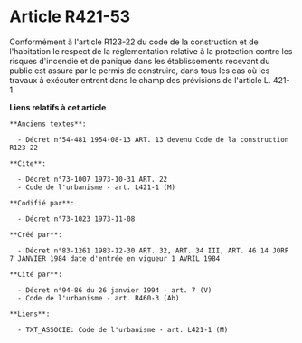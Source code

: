 # Article R421-53

Conformément à l'article R123-22 du code de la construction et de l'habitation  le respect de la réglementation relative à la
protection contre les risques d'incendie et de panique dans les établissements recevant du public est assuré par le permis de
construire, dans tous les cas où les travaux à exécuter entrent dans le champ des prévisions de l'article L. 421-1.

**Liens relatifs à cet article**

	**Anciens textes**:

	  - Décret n°54-481 1954-08-13 ART. 13 devenu Code de la construction R123-22

	**Cite**:

	  - Décret n°73-1007 1973-10-31 ART. 22
	  - Code de l'urbanisme - art. L421-1 (M)

	**Codifié par**:

	  - Décret n°73-1023 1973-11-08

	**Créé par**:

	  - Décret n°83-1261 1983-12-30 ART. 32, ART. 34 III, ART. 46 14 JORF 7 JANVIER 1984 date d'entrée en vigueur 1 AVRIL 1984

	**Cité par**:

	  - Décret n°94-86 du 26 janvier 1994 - art. 7 (V)
	  - Code de l'urbanisme - art. R460-3 (Ab)

	**Liens**:

	  - TXT_ASSOCIE: Code de l'urbanisme - art. L421-1 (M)
